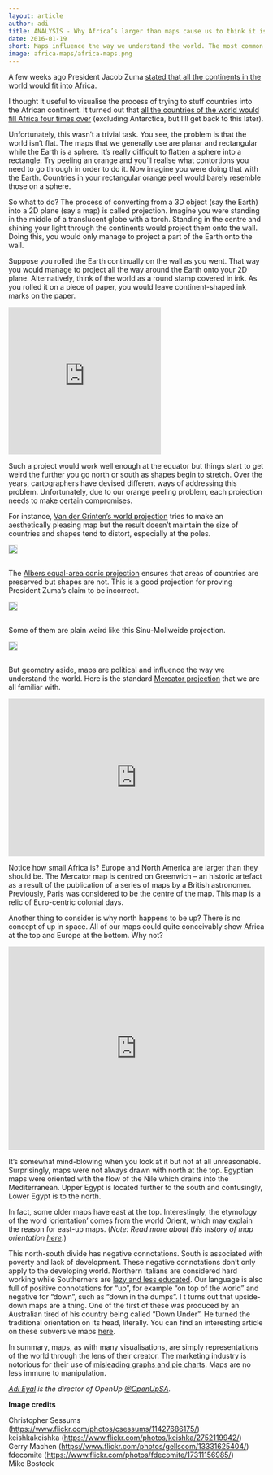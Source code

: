 ```yaml
---
layout: article
author: adi
title: ANALYSIS - Why Africa’s larger than maps cause us to think it is 
date: 2016-01-19
short: Maps influence the way we understand the world. The most common map projection is a relic from the Euro-centric colonial days - and as a result Africa appears smaller than it actually is.
image: africa-maps/africa-maps.png
---
```


 A few weeks ago President Jacob Zuma [stated that all the continents in the world would fit into Africa](http://www.timeslive.co.za/politics/2015/12/10/watch-zuma-fails-at-geography---claims-africa-is-the-largest-continent).
 
 I thought it useful to visualise the process of trying to stuff countries into the African continent. It turned out that [all the countries of the world would fill Africa four times over](https://africacheck.org/spot-check/it-would-take-at-least-4-africas-to-fit-all-the-worlds-continents-president-zuma/) (excluding Antarctica, but I’ll get back to this later).
 
 Unfortunately, this wasn’t a trivial task. You see, the problem is that the world isn’t flat. The maps that we generally use are planar and rectangular while the Earth is a sphere. It’s really difficult to flatten a sphere into a rectangle. Try peeling an orange and you’ll realise what contortions you need to go through in order to do it. Now imagine you were doing that with the Earth. Countries in your rectangular orange peel would barely resemble those on a sphere.
 
 So what to do? The process of converting from a 3D object (say the Earth) into a 2D plane (say a map) is called projection. Imagine you were standing in the middle of a translucent globe with a torch. Standing in the centre and shining your light through the continents would project them onto the wall. Doing this, you would only manage to project a part of the Earth onto the wall.
 
 Suppose you rolled the Earth continually on the wall as you went. That way you would manage to project all the way around the Earth onto your 2D plane. Alternatively, think of the world as a round stamp covered in ink. As you rolled it on a piece of paper, you would leave continent-shaped ink marks on the paper.
 
 <iframe src="https://static.code4sa.org/world-is-not-flat/globe.html" width="300" height="290" frameborder="0" scrolling="no"></iframe>
 
 Such a project would work well enough at the equator but things start to get weird the further you go north or south as shapes begin to stretch. Over the years, cartographers have devised different ways of addressing this problem. Unfortunately, due to our orange peeling problem, each projection needs to make certain compromises.
 
 For instance, [Van der Grinten’s world projection](https://en.wikipedia.org/wiki/Van_der_Grinten_projection) tries to make an aesthetically pleasing map but the result doesn’t maintain the size of countries and shapes tend to distort, especially at the poles.
 
 <img style="margin-bottom: 15px; border: 1px solid #ddd;" src="{{ site.baseurl }}/img/articles/africa-maps/proj_grinten.png"/>
 
 The [Albers equal-area conic projection](https://en.wikipedia.org/wiki/Albers_projection) ensures that areas of countries are preserved but shapes are not. This is a good projection for proving President Zuma’s claim to be incorrect.
 
 <img style="margin-bottom: 15px; border: 1px solid #ddd;" src="{{ site.baseurl }}/img/articles/africa-maps/proj_albers.png"/>
 
 Some of them are plain weird like this Sinu-Mollweide projection.
 
 <img style="margin-bottom: 15px; border: 1px solid #ddd;" src="{{ site.baseurl }}/img/articles/africa-maps/proj_sinu.png"/>
 
 But geometry aside, maps are political and influence the way we understand the world. Here is the standard [Mercator projection](https://en.wikipedia.org/wiki/Mercator_projection) that we are all familiar with.
 
 <iframe src="https://static.code4sa.org/world-is-not-flat/mercator.html" width="100%" height="310" frameborder="0" scrolling="no"><span data-mce-type="bookmark" style="display: inline-block; width: 0px; overflow: hidden; line-height: 0;" class="mce_SELRES_start">&#65279;</span></iframe>
 
 Notice how small Africa is? Europe and North America are larger than they should be. The Mercator map is centred on Greenwich – an historic artefact as a result of the publication of a series of maps by a British astronomer. Previously, Paris was considered to be the centre of the map. This map is a relic of Euro-centric colonial days.
 
 Another thing to consider is why north happens to be up? There is no concept of up in space. All of our maps could quite conceivably show Africa at the top and Europe at the bottom. Why not?
 
 <iframe src="https://static.code4sa.org/world-is-not-flat/southup.html" width="100%" height="400" frameborder="0" scrolling="no"></iframe>
 
 It’s somewhat mind-blowing when you look at it but not at all unreasonable. Surprisingly, maps were not always drawn with north at the top. Egyptian maps were oriented with the flow of the Nile which drains into the Mediterranean. Upper Egypt is located further to the south and confusingly, Lower Egypt is to the north.
 
 In fact, some older maps have east at the top. Interestingly, the etymology of the word ‘orientation’ comes from the world Orient, which may explain the reason for east-up maps. (*Note: Read more about this history of map orientation [here](http://america.aljazeera.com/opinions/2014/2/maps-cartographycolonialismnortheurocentricglobe.html)*.)
 
 This north-south divide has negative connotations. South is associated with poverty and lack of development. These negative connotations don’t only apply to the developing world. Northern Italians are considered hard working while Southerners are [lazy and less educated](http://survivinginitaly.com/2014/07/30/northern-italians-versus-southern-italians-are-they-really-that-different/). Our language is also full of positive connotations for “up”, for example “on top of the world” and negative for “down”, such as “down in the dumps”.
 I
 t turns out that upside-down maps are a thing. One of the first of these was produced by an Australian tired of his country being called “Down Under”. He turned the traditional orientation on its head, literally. You can find an interesting article on these subversive maps [here](https://www.flourish.org/upsidedownmap/).
 
 In summary, maps, as with many visualisations, are simply representations of the world through the lens of their creator. The marketing industry is notorious for their use of [misleading graphs and pie charts](http://www.statisticshowto.com/misleading-graphs/). Maps are no less immune to manipulation.
 
 *[Adi Eyal](http://www.twitter.com/SoapSudTycoon) is the director of OpenUp [@OpenUpSA](https://twitter.com/openupsa).*
 
 **Image credits**

Christopher Sessums (https://www.flickr.com/photos/csessums/11427686175/)  
keishkakeishka (https://www.flickr.com/photos/keishka/2752119942/)  
Gerry Machen (https://www.flickr.com/photos/gellscom/13331625404/)  
fdecomite (https://www.flickr.com/photos/fdecomite/17311156985/)  
Mike Bostock